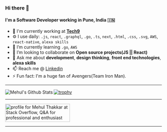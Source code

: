 ### Hi there 👋

#### I'm a Software Developer working in Pune, India :india:


- 🏢  I'm currently working at [**Tech9**](https://tech9.com/)
- ⚙️  I use daily: `.js`, `react`, `.graphql`, `.go`, `.ts`, `next`, `.html`, `.css`, `.svg`, `AWS`, `react-native`, `alexa skills`
- 🌱  I’m currently learning `.go`, `AWS`
- 👯  I’m looking to collaborate on **Open source projects(JS || React)**
- 💬  Ask me about **development**, **design thinking**, **front end technologies**, **alexa skills**
- 📫  Reach me @ [Linkedin](https://www.linkedin.com/in/mehulcse/)
- ⚡  Fun fact: I'm a huge fan of Avengers(Team Iron Man).

------

<a href="https://github.com/mehulcse"><img align="left" alt="Mehul's Github Stats" src="https://github-readme-stats.vercel.app/api?username=mehulcse&show_icons=true&hide_border=true&count_private=true&include_all_commits=true&theme=dracula" /></a>

[![trophy](https://github-profile-trophy.vercel.app/?username=mehulcse&theme=onedark&row=2&column=4)](https://github.com/mehulcse/github-profile-trophy)

------

<a href="https://stackoverflow.com/users/6888239/mehul-thakkar"><img src="https://stackoverflow.com/users/flair/6888239.png?theme=dark" width="208" height="58" alt="profile for Mehul Thakkar at Stack Overflow, Q&amp;A for professional and enthusiast programmers" title="profile for Mehul Thakkar at Stack Overflow, Q&amp;A for professional and enthusiast programmers"></a>

------
